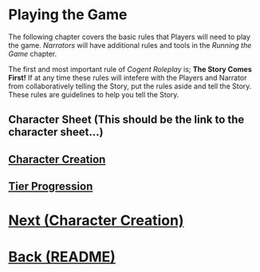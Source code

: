 # Playing the Game

The following chapter covers the basic rules that Players will need to play the game.  *Narrators* will have additional rules and tools in the *Running the Game* chapter.

The first and most important rule of *Cogent Roleplay* is; **The Story Comes First!**  If at any time these rules will intefere with the Players and Narrator from collaboratively telling the Story, put the rules aside and tell the Story.  These rules are guidelines to help you tell the Story.

## Character Sheet (This should be the link to the character sheet...)

## [Character Creation](<Character Creation.md>) 

## [Tier Progression](<Tier Progression.md>) 


# [Next (Character Creation)](<Character Creation.md>) 
# [Back (README)](<../README.md>)